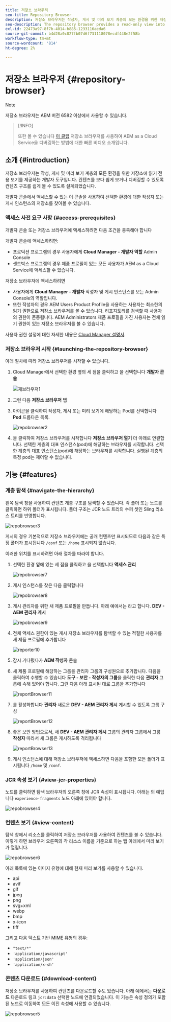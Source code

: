 ```yaml
---
title: 저장소 브라우저
seo-title: Repository Browser
description: 저장소 브라우저는 작성자, 게시 및 미리 보기 계층의 모든 환경을 위한 저장소에 읽기 전용 보기를 제공합니다.
seo-description: The repository browser provides a read-only view into the repository for all environments on author, publish, and preview tiers.
exl-id: 22473a97-8f7b-4014-b885-1233116aeda6
source-git-commit: b4d28a0c827fb07d6f731118078ecdf448e2f58b
workflow-type: tm+mt
source-wordcount: '814'
ht-degree: 2%

---
```


# 저장소 브라우저 {#repository-browser}

>[!NOTE]
>
>저장소 브라우저는 AEM 버전 6582 이상에서 사용할 수 있습니다.

>[!INFO]
>
>또한 볼 수 있습니다 [이 클립](https://experienceleague.adobe.com/docs/experience-manager-learn/cloud-service/debugging/debugging-aem-as-a-cloud-service/repository-browser.html) 저장소 브라우저를 사용하여 AEM as a Cloud Service을 디버깅하는 방법에 대한 빠른 비디오 소개입니다.

## 소개 {#introduction}

저장소 브라우저는 작성, 게시 및 미리 보기 계층의 모든 환경을 위한 저장소에 읽기 전용 보기를 제공하는 개발자 도구입니다. 컨텐츠를 보다 쉽게 보거나 디버깅할 수 있도록 컨텐츠 구조를 쉽게 볼 수 있도록 설계되었습니다.

개발자 콘솔에서 액세스할 수 있는 이 콘솔을 사용하여 선택한 환경에 대한 작성자 또는 게시 인스턴스의 저장소를 찾아볼 수 있습니다.

### 액세스 사전 요구 사항 {#access-prerequisites}

개발자 콘솔 또는 저장소 브라우저에 액세스하려면 다음 조건을 충족해야 합니다

개발자 콘솔에 액세스하려면:

* 프로덕션 프로그램의 경우 사용자에게 **Cloud Manager - 개발자 역할** Admin Console
* 샌드박스 프로그램의 경우 제품 프로필이 있는 모든 사용자가 AEM as a Cloud Service에 액세스할 수 있습니다.

저장소 브라우저에 액세스하려면

* 사용자에게 **Cloud Manager - 개발자** 작성자 및 게시 인스턴스를 보는 Admin Console의 역할입니다.
* 또한 작성자의 경우 AEM Users Product Profile을 사용하는 사용자는 최소한의 읽기 권한으로 저장소 브라우저를 볼 수 있습니다. 리포지토리를 검색할 때 사용자의 권한이 존중됩니다. AEM Administrators 제품 프로필을 가진 사용자는 전체 읽기 권한이 있는 저장소 브라우저를 볼 수 있습니다.

사용자 권한 설정에 대한 자세한 내용은 [Cloud Manager 설명서](https://experienceleague.adobe.com/docs/experience-manager-cloud-manager/using/requirements/setting-up-users-and-roles.html).

### 저장소 브라우저 시작 {#launching-the-repository-browser}

아래 절차에 따라 저장소 브라우저를 시작할 수 있습니다.

1. Cloud Manager에서 선택한 환경 옆의 세 점을 클릭하고 을 선택합니다 **개발자 콘솔**

   ![재브라우저1](/help/implementing/developing/tools/assets/repobrowser1.png)

1. 그런 다음 **저장소 브라우저** 탭
1. 아이콘을 클릭하여 작성자, 게시 또는 미리 보기에 해당하는 Pod를 선택합니다 **Pod** 드롭다운 목록.

   ![repobrowser2](/help/implementing/developing/tools/assets/repobrowser2.png)

1. 을 클릭하여 저장소 브라우저를 시작합니다 **저장소 브라우저 열기** 더 아래로 연결합니다. 선택한 계층의 대표 인스턴스(pod)에 해당하는 브라우저를 시작합니다. 선택한 계층의 대표 인스턴스(pod)에 해당하는 브라우저를 시작합니다. 실행된 계층의 특정 pod는 제어할 수 없습니다.

## 기능 {#features}

### 계층 탐색 {#navigate-the-hierarchy}

왼쪽 탐색 창을 사용하여 컨텐츠 계층 구조를 탐색할 수 있습니다. 각 폴더 또는 노드를 클릭하면 하위 폴더가 표시됩니다. 폴더 구조는 JCR 노드 트리의 수퍼 셋인 Sling 리소스 트리를 반영합니다.

![repobrowser3](/help/implementing/developing/tools/assets/repobrowser3.png)

<!-- Alexandru: temporarily commenting this out, please don't delete. 

Alternatively, you can navigate directly to a path by entering it in the **Path** field, as shown below. This will also expand its location in the content hierarcy view on the left.

![repobrowser14](/help/implementing/developing/tools/assets/repobrowser14.png)

Whenever you click a folder on the left, the Path field automatically populates with its location. This is useful for copying and pasting the value for later usage.

Additionally, when you click on a folder, the URL is dynamically modified to include the path to that folder. This allows for bookmarkable URLs.

-->

게시의 경우 기본적으로 저장소 브라우저에는 공개 컨텐츠만 표시되므로 다음과 같은 특정 폴더가 표시됩니다 `/conf` 또는 `/home` 표시되지 않습니다.

이러한 위치를 표시하려면 아래 절차를 따라야 합니다.

1. 선택한 환경 옆에 있는 세 점을 클릭하고 을 선택합니다 **액세스 관리**

   ![repobrowser7](/help/implementing/developing/tools/assets/repobrowser7.png)

1. 게시 인스턴스를 찾은 다음 클릭합니다

   ![repobrowser8](/help/implementing/developing/tools/assets/repobrowser8.png)

1. 게시 관리자를 위한 새 제품 프로필을 만듭니다. 아래 예에서는 라고 합니다. **DEV - AEM 관리자 게시**

   ![repobrowser9](/help/implementing/developing/tools/assets/repobrowser9.png)

1. 전체 액세스 권한이 있는 게시 저장소 브라우저를 탐색할 수 있는 적절한 사용자를 새 제품 프로필에 추가합니다

   ![reporter10](/help/implementing/developing/tools/assets/repobrowser10.png)

1. 잠시 기다렸다가 **AEM 작성자** 콘솔
1. 새 제품 프로필에 해당하는 그룹을 관리자 그룹의 구성원으로 추가합니다. 다음을 클릭하여 수행할 수 있습니다 **도구 - 보안 - 작성자의 그룹**&#x200B;을 클릭한 다음 **관리자** 그룹에 속해 있어야 합니다. 그런 다음 아래 표시된 대로 그룹을 추가합니다

   ![reportBrowser11](/help/implementing/developing/tools/assets/repobrowser11.png)

1. 를 활성화합니다 **관리자** 새로운 **DEV - AEM 관리자 게시** 게시할 수 있도록 그룹 구성

   ![reportBrowser12](/help/implementing/developing/tools/assets/repobrowser12.png)

1. 좋은 보안 방법으로서, 새 **DEV - AEM 관리자 게시** 그룹의 관리자 그룹에서 그룹 **작성자** 따라서 새 그룹은 게시하도록 격리됩니다

   ![reportBrowser13](/help/implementing/developing/tools/assets/repobrowser13.png)

1. 게시 인스턴스에 대해 저장소 브라우저에 액세스하면 다음을 포함한 모든 폴더가 표시됩니다 `/home` 및 `/conf`.

### JCR 속성 보기 {#view-jcr-properties}

노드를 클릭하면 탐색 브라우저의 오른쪽 창에 JCR 속성이 표시됩니다. 아래는 의 예입니다 `experience-fragments` 노드 아래에 있어야 합니다.

![repobrowser4](/help/implementing/developing/tools/assets/repobrowser41.png)

### 컨텐츠 보기 {#view-content}

탐색 창에서 리소스를 클릭하여 저장소 브라우저를 사용하여 컨텐츠를 볼 수 있습니다. 이렇게 하면 브라우저 오른쪽의 각 리소스 이름을 기준으로 하는 탭 아래에서 미리 보기가 열립니다.

![repobrowser6](/help/implementing/developing/tools/assets/repobrowser61.png)

아래 목록에 있는 이미지 유형에 대해 현재 미리 보기를 사용할 수 있습니다.

* api
* avif
* gif
* jpeg
* png
* svg+xml
* webp
* bmp
* x-icon
* tiff

그리고 다음 텍스트 기반 MIME 유형의 경우:

* `"text/*"`
* `'application/javascript'`
* `'application/json'`
* `'application/x-sh'`

### 콘텐츠 다운로드 {#download-content}

저장소 브라우저를 사용하여 컨텐츠를 다운로드할 수도 있습니다. 아래 예에서는 **다운로드** 다운로드 링크 `jcr:data` 선택한 노드에 연결되었습니다. 이 기능은 속성 정의가 포함된 노드로 이동하여 모든 이진 속성에 사용할 수 있습니다.

![repobrowser5](/help/implementing/developing/tools/assets/repobrowser52.png)

